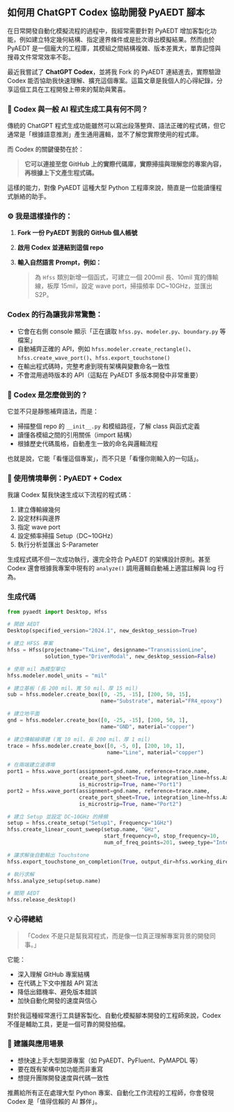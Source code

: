 如何用 ChatGPT Codex 協助開發 PyAEDT 腳本
---

在日常開發自動化模擬流程的過程中，我經常需要針對 PyAEDT 增加客製化功能，例如建立特定幾何結構、指定邊界條件或是批次導出模擬結果。然而由於 PyAEDT 是一個龐大的工程庫，其模組之間結構複雜、版本差異大，單靠記憶與搜尋文件常常效率不彰。

最近我嘗試了 **ChatGPT Codex**，並將我 Fork 的 PyAEDT 連結進去，實際驗證 Codex 能否協助我快速理解、擴充這個專案。這篇文章是我個人的心得紀錄，分享這個工具在工程開發上帶來的幫助與驚喜。


### 🔗 Codex 與一般 AI 程式生成工具有何不同？

傳統的 ChatGPT 程式生成功能雖然可以寫出段落整齊、語法正確的程式碼，但它通常是「根據語意推測」產生通用邏輯，並不了解您實際使用的程式庫。

而 Codex 的關鍵優勢在於：

> **它可以連接至您 GitHub 上的實際代碼庫，實際掃描與理解您的專案內容，再根據上下文產生程式碼。**

這樣的能力，對像 PyAEDT 這種大型 Python 工程庫來說，簡直是一位能讀懂程式脈絡的助手。


### ⚙️ 我是這樣操作的：

1. **Fork 一份 PyAEDT 到我的 GitHub 個人帳號**
2. **啟用 Codex 並連結到這個 repo**
3. **輸入自然語言 Prompt，例如：**

   > 為 `Hfss` 類別新增一個函式，可建立一個 200mil 長、10mil 寬的傳輸線，板厚 15mil，設定 wave port，掃描頻率 DC\~10GHz，並匯出 S2P。




### Codex 的行為讓我非常驚艷：

* 它會在右側 console 顯示「正在讀取 `hfss.py`、`modeler.py`、`boundary.py` 等檔案」
* 自動補齊正確的 API，例如 `hfss.modeler.create_rectangle()`、`hfss.create_wave_port()`、`hfss.export_touchstone()`
* 在輸出程式碼時，完整考慮到現有架構與變數命名一致性
* 不會混用過時版本的 API（這點在 PyAEDT 多版本開發中非常重要）



### 🧠 Codex 是怎麼做到的？

它並不只是靜態補齊語法，而是：

* 掃描整個 repo 的 `__init__.py` 和模組路徑，了解 class 與函式定義
* 讀懂各模組之間的引用關係（import 結構）
* 根據歷史代碼風格，自動產生一致的命名與邏輯流程

也就是說，它能「看懂這個專案」，而不只是「看懂你剛輸入的一句話」。



### 🧪 使用情境舉例：PyAEDT + Codex

我讓 Codex 幫我快速生成以下流程的程式碼：

1. 建立傳輸線幾何
2. 設定材料與邊界
3. 指定 wave port
4. 設定頻率掃描 Setup（DC\~10GHz）
5. 執行分析並匯出 S-Parameter

生成程式碼不但一次成功執行，還完全符合 PyAEDT 的架構設計原則。甚至 Codex 還會根據我專案中現有的 `analyze()` 調用邏輯自動補上適當註解與 log 行為。

### 生成代碼
```python
from pyaedt import Desktop, Hfss

# 開啟 AEDT
Desktop(specified_version="2024.1", new_desktop_session=True)

# 建立 HFSS 專案
hfss = Hfss(projectname="TxLine", designname="TransmissionLine",
            solution_type="DrivenModal", new_desktop_session=False)

# 使用 mil 為模型單位
hfss.modeler.model_units = "mil"

# 建立基板 (長 200 mil、寬 50 mil、厚 15 mil)
sub = hfss.modeler.create_box([0, -25, -15], [200, 50, 15],
                              name="Substrate", material="FR4_epoxy")

# 建立地平面
gnd = hfss.modeler.create_box([0, -25, -15], [200, 50, 1],
                              name="GND", material="copper")

# 建立傳輸線導體 (寬 10 mil、長 200 mil、厚 1 mil)
trace = hfss.modeler.create_box([0, -5, 0], [200, 10, 1],
                                name="Line", material="copper")

# 在兩端建立波導埠
port1 = hfss.wave_port(assignment=gnd.name, reference=trace.name,
                       create_port_sheet=True, integration_line=hfss.AxisDir.XNeg,
                       is_microstrip=True, name="Port1")
port2 = hfss.wave_port(assignment=gnd.name, reference=trace.name,
                       create_port_sheet=True, integration_line=hfss.AxisDir.XPos,
                       is_microstrip=True, name="Port2")

# 建立 Setup 並設定 DC~10GHz 的掃頻
setup = hfss.create_setup("Setup1", Frequency="1GHz")
hfss.create_linear_count_sweep(setup.name, "GHz",
                               start_frequency=0, stop_frequency=10,
                               num_of_freq_points=201, sweep_type="Interpolating")

# 讓求解後自動輸出 Touchstone
hfss.export_touchstone_on_completion(True, output_dir=hfss.working_directory)

# 執行求解
hfss.analyze_setup(setup.name)

# 關閉 AEDT
hfss.release_desktop()


```

### 💡 心得總結

> 「Codex 不是只是幫我寫程式，而是像一位真正理解專案背景的開發同事。」

它能：

* 深入理解 GitHub 專案結構
* 在代碼上下文中推敲 API 寫法
* 降低出錯機率、避免版本錯誤
* 加快自動化開發的速度與信心

對於我這種經常進行工具鏈客製化、自動化模擬腳本開發的工程師來說，Codex 不僅是輔助工具，更是一個可靠的開發拍檔。



### 📌 建議與應用場景

* 想快速上手大型開源專案（如 PyAEDT、PyFluent、PyMAPDL 等）
* 要在既有架構中加功能而非重寫
* 想提升團隊開發速度與代碼一致性

推薦給所有正在處理大型 Python 專案、自動化工作流程的工程師，你會發現 Codex 是「值得信賴的 AI 夥伴」。
